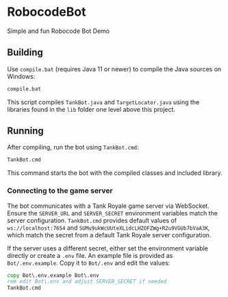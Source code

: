 # RobocodeBot
Simple and fun Robocode Bot Demo

## Building

Use `compile.bat` (requires Java 11 or newer) to compile the Java sources on Windows:

```bat
compile.bat
```

This script compiles `TankBot.java` and `TargetLocator.java` using the
libraries found in the `lib` folder one level above this project.

## Running

After compiling, run the bot using `TankBot.cmd`:

```cmd
TankBot.cmd
```

This command starts the bot with the compiled classes and included library.

### Connecting to the game server

The bot communicates with a Tank Royale game server via WebSocket. Ensure the
`SERVER_URL` and `SERVER_SECRET` environment variables match the server
configuration. `TankBot.cmd` provides default values of `ws://localhost:7654`
and `SUMu9ukWcUUteXLidcLHZOFZWg+R2u9VGUb7bVaA3K`, which match the secret from a
default Tank Royale server configuration.

If the server uses a different secret, either set the environment variable
directly or create a `.env` file. An example file is provided as `Bot/.env.example`.
Copy it to `Bot/.env` and edit the values:

```cmd
copy Bot\.env.example Bot\.env
rem edit Bot\.env and adjust SERVER_SECRET if needed
TankBot.cmd
```
